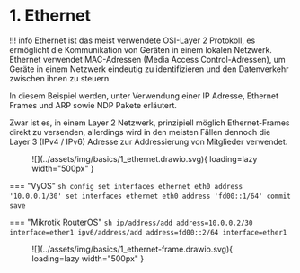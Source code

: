 # 1. Ethernet

!!! info
    Ethernet ist das meist verwendete OSI-Layer 2 Protokoll, es ermöglicht die Kommunikation von Geräten in einem 
    lokalen Netzwerk. Ethernet verwendet MAC-Adressen (Media Access Control-Adressen), um Geräte in einem Netzwerk 
    eindeutig zu identifizieren und den Datenverkehr zwischen ihnen zu steuern.

In diesem Beispiel werden, unter Verwendung einer IP Adresse, Ethernet Frames und ARP sowie NDP Pakete erläutert.

Zwar ist es, in einem Layer 2 Netzwerk, prinzipiell möglich Ethernet-Frames direkt zu versenden, allerdings wird
in den meisten Fällen dennoch die Layer 3 (IPv4 / IPv6) Adresse zur Addressierung von Mitglieder verwendet.

<figure markdown>
  ![](../assets/img/basics/1_ethernet.drawio.svg){ loading=lazy width="500px" }
</figure>

=== "VyOS"
    ```sh
    config
    set interfaces ethernet eth0 address '10.0.0.1/30'
    set interfaces ethernet eth0 address 'fd00::1/64'
    commit
    save
    ```

=== "Mikrotik RouterOS"
    ```sh
    ip/address/add address=10.0.0.2/30 interface=ether1
    ipv6/address/add address=fd00::2/64 interface=ether1
    ```

<figure markdown>
  ![](../assets/img/basics/1_ethernet-frame.drawio.svg){ loading=lazy width="500px" }
</figure>

<!-- TODO
Wireshark öffnen, Konfiguration anwenden, Warten bis NDP (fe80::) fertig
ping und ping6
ICMP, ARP, NDP (fd00::) betrachten und analysieren

Erklären was fe80:: Adresse ist
-->
